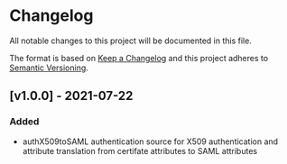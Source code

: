 # Changelog

All notable changes to this project will be documented in this file.

The format is based on [Keep a Changelog](https://keepachangelog.com/en/1.0.0/)
and this project adheres to [Semantic Versioning](https://semver.org/spec/v2.0.0.html).


## [v1.0.0] - 2021-07-22

### Added

- authX509toSAML authentication source for X509 authentication and attribute translation from certifate attributes to SAML attributes
